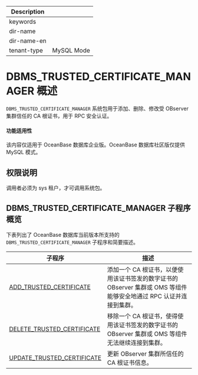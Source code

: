 | Description   |                 |
|---------------|-----------------|
| keywords      |                 |
| dir-name      |                 |
| dir-name-en   |                 |
| tenant-type   | MySQL Mode      |

# DBMS_TRUSTED_CERTIFICATE_MANAGER 概述

`DBMS_TRUSTED_CERTIFICATE_MANAGER` 系统包用于添加、删除、修改受 OBserver 集群信任的 CA 根证书，用于 RPC 安全认证。

<main id="notice" >
  <h4>功能适用性</h4>
  <p>该内容仅适用于 OceanBase 数据库企业版。OceanBase 数据库社区版仅提供 MySQL 模式。</p>
</main>

## 权限说明

调用者必须为 sys 租户，才可调用系统包。

## DBMS_TRUSTED_CERTIFICATE_MANAGER 子程序概览

下表列出了 OceanBase 数据库当前版本所支持的 `DBMS_TRUSTED_CERTIFICATE_MANAGER` 子程序和简要描述。

| 子程序     | 描述                                      |
| --------- | ----------------------------------------- |
| [ADD_TRUSTED_CERTIFICATE](200.add-trusted-certificate-mysql.md) | 添加一个 CA 根证书，以便使用该证书签发的数字证书的 OBserver 集群或 OMS 等组件能够安全地通过 RPC 认证并连接到集群。 |
| [DELETE_TRUSTED_CERTIFICATE](300.delete-trusted-certificat-mysql.md) | 移除一个 CA 根证书，使得使用该证书签发的数字证书的 OBserver 集群或 OMS 等组件无法继续连接到集群。 |
| [UPDATE_TRUSTED_CERTIFICATE](400.update-trusted-certificat-mysql.md)	| 更新 OBserver 集群所信任的 CA 根证书信息。           |
